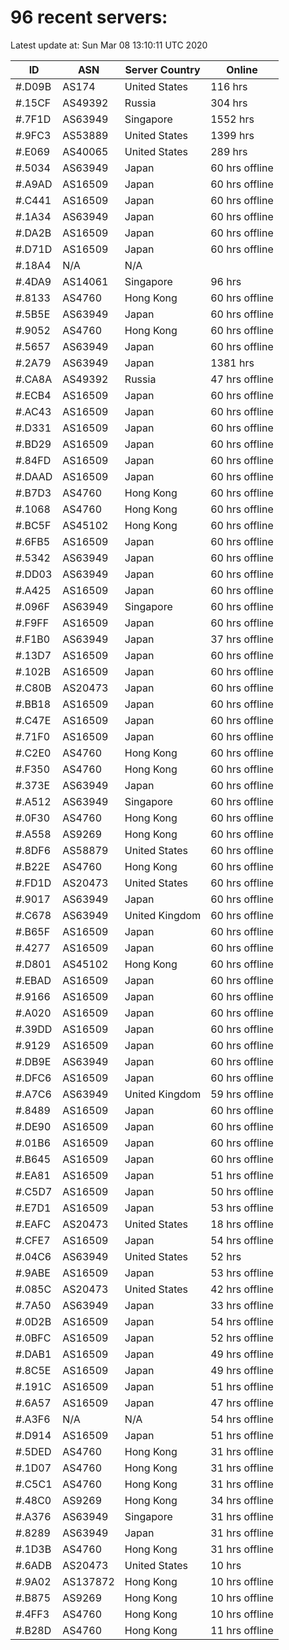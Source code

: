 # 96 recent servers:

Latest update at: Sun Mar 08 13:10:11 UTC 2020

| ID | ASN | Server Country | Online |
| -- | --- | -------------- | ------ |
| #.D09B | AS174 | United States | 116 hrs |
| #.15CF | AS49392 | Russia | 304 hrs |
| #.7F1D | AS63949 | Singapore | 1552 hrs |
| #.9FC3 | AS53889 | United States | 1399 hrs |
| #.E069 | AS40065 | United States | 289 hrs |
| #.5034 | AS63949 | Japan | 60 hrs offline |
| #.A9AD | AS16509 | Japan | 60 hrs offline |
| #.C441 | AS16509 | Japan | 60 hrs offline |
| #.1A34 | AS63949 | Japan | 60 hrs offline |
| #.DA2B | AS16509 | Japan | 60 hrs offline |
| #.D71D | AS16509 | Japan | 60 hrs offline |
| #.18A4 | N/A | N/A | |
| #.4DA9 | AS14061 | Singapore | 96 hrs |
| #.8133 | AS4760 | Hong Kong | 60 hrs offline |
| #.5B5E | AS63949 | Japan | 60 hrs offline |
| #.9052 | AS4760 | Hong Kong | 60 hrs offline |
| #.5657 | AS63949 | Japan | 60 hrs offline |
| #.2A79 | AS63949 | Japan | 1381 hrs |
| #.CA8A | AS49392 | Russia | 47 hrs offline |
| #.ECB4 | AS16509 | Japan | 60 hrs offline |
| #.AC43 | AS16509 | Japan | 60 hrs offline |
| #.D331 | AS16509 | Japan | 60 hrs offline |
| #.BD29 | AS16509 | Japan | 60 hrs offline |
| #.84FD | AS16509 | Japan | 60 hrs offline |
| #.DAAD | AS16509 | Japan | 60 hrs offline |
| #.B7D3 | AS4760 | Hong Kong | 60 hrs offline |
| #.1068 | AS4760 | Hong Kong | 60 hrs offline |
| #.BC5F | AS45102 | Hong Kong | 60 hrs offline |
| #.6FB5 | AS16509 | Japan | 60 hrs offline |
| #.5342 | AS63949 | Japan | 60 hrs offline |
| #.DD03 | AS63949 | Japan | 60 hrs offline |
| #.A425 | AS16509 | Japan | 60 hrs offline |
| #.096F | AS63949 | Singapore | 60 hrs offline |
| #.F9FF | AS16509 | Japan | 60 hrs offline |
| #.F1B0 | AS63949 | Japan | 37 hrs offline |
| #.13D7 | AS16509 | Japan | 60 hrs offline |
| #.102B | AS16509 | Japan | 60 hrs offline |
| #.C80B | AS20473 | Japan | 60 hrs offline |
| #.BB18 | AS16509 | Japan | 60 hrs offline |
| #.C47E | AS16509 | Japan | 60 hrs offline |
| #.71F0 | AS16509 | Japan | 60 hrs offline |
| #.C2E0 | AS4760 | Hong Kong | 60 hrs offline |
| #.F350 | AS4760 | Hong Kong | 60 hrs offline |
| #.373E | AS63949 | Japan | 60 hrs offline |
| #.A512 | AS63949 | Singapore | 60 hrs offline |
| #.0F30 | AS4760 | Hong Kong | 60 hrs offline |
| #.A558 | AS9269 | Hong Kong | 60 hrs offline |
| #.8DF6 | AS58879 | United States | 60 hrs offline |
| #.B22E | AS4760 | Hong Kong | 60 hrs offline |
| #.FD1D | AS20473 | United States | 60 hrs offline |
| #.9017 | AS63949 | Japan | 60 hrs offline |
| #.C678 | AS63949 | United Kingdom | 60 hrs offline |
| #.B65F | AS16509 | Japan | 60 hrs offline |
| #.4277 | AS16509 | Japan | 60 hrs offline |
| #.D801 | AS45102 | Hong Kong | 60 hrs offline |
| #.EBAD | AS16509 | Japan | 60 hrs offline |
| #.9166 | AS16509 | Japan | 60 hrs offline |
| #.A020 | AS16509 | Japan | 60 hrs offline |
| #.39DD | AS16509 | Japan | 60 hrs offline |
| #.9129 | AS16509 | Japan | 60 hrs offline |
| #.DB9E | AS63949 | Japan | 60 hrs offline |
| #.DFC6 | AS16509 | Japan | 60 hrs offline |
| #.A7C6 | AS63949 | United Kingdom | 59 hrs offline |
| #.8489 | AS16509 | Japan | 60 hrs offline |
| #.DE90 | AS16509 | Japan | 60 hrs offline |
| #.01B6 | AS16509 | Japan | 60 hrs offline |
| #.B645 | AS16509 | Japan | 60 hrs offline |
| #.EA81 | AS16509 | Japan | 51 hrs offline |
| #.C5D7 | AS16509 | Japan | 50 hrs offline |
| #.E7D1 | AS16509 | Japan | 53 hrs offline |
| #.EAFC | AS20473 | United States | 18 hrs offline |
| #.CFE7 | AS16509 | Japan | 54 hrs offline |
| #.04C6 | AS63949 | United States | 52 hrs |
| #.9ABE | AS16509 | Japan | 53 hrs offline |
| #.085C | AS20473 | United States | 42 hrs offline |
| #.7A50 | AS63949 | Japan | 33 hrs offline |
| #.0D2B | AS16509 | Japan | 54 hrs offline |
| #.0BFC | AS16509 | Japan | 52 hrs offline |
| #.DAB1 | AS16509 | Japan | 49 hrs offline |
| #.8C5E | AS16509 | Japan | 49 hrs offline |
| #.191C | AS16509 | Japan | 51 hrs offline |
| #.6A57 | AS16509 | Japan | 47 hrs offline |
| #.A3F6 | N/A | N/A | 54 hrs offline |
| #.D914 | AS16509 | Japan | 51 hrs offline |
| #.5DED | AS4760 | Hong Kong | 31 hrs offline |
| #.1D07 | AS4760 | Hong Kong | 31 hrs offline |
| #.C5C1 | AS4760 | Hong Kong | 31 hrs offline |
| #.48C0 | AS9269 | Hong Kong | 34 hrs offline |
| #.A376 | AS63949 | Singapore | 31 hrs offline |
| #.8289 | AS63949 | Japan | 31 hrs offline |
| #.1D3B | AS4760 | Hong Kong | 31 hrs offline |
| #.6ADB | AS20473 | United States | 10 hrs |
| #.9A02 | AS137872 | Hong Kong | 10 hrs offline |
| #.B875 | AS9269 | Hong Kong | 10 hrs offline |
| #.4FF3 | AS4760 | Hong Kong | 10 hrs offline |
| #.B28D | AS4760 | Hong Kong | 11 hrs offline |

